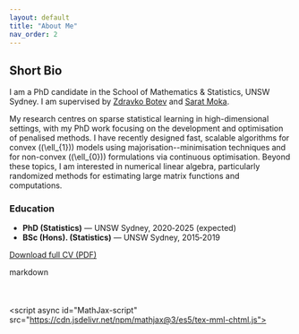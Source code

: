 ```yaml
---
layout: default
title: "About Me"
nav_order: 2
---
```


## Short Bio

I am a PhD candidate in the School of Mathematics & Statistics, UNSW Sydney. I am 
supervised by [Zdravko Botev](https://web.maths.unsw.edu.au/~zdravkobotev/) and [Sarat Moka](https://saratmoka.com/).  

My research centres on sparse statistical learning in high-dimensional settings, with my PhD work focusing on the development and optimisation of penalised methods. I have recently designed fast, scalable algorithms for convex (\(\ell_{1}\)) models using majorisation--minimisation techniques and for non-convex (\(\ell_{0}\)) formulations via continuous optimisation. Beyond these topics, I am interested in numerical linear algebra, particularly randomized methods for estimating large matrix functions and computations.

### Education
* **PhD (Statistics)** — UNSW Sydney, 2020‑2025 (expected)  
* **BSc (Hons). (Statistics)** —  UNSW Sydney, 2015‑2019

[Download full CV (PDF)](assets/cv/Anant_Mathur_CV.pdf)




markdown<br><br><br><br><script async id="MathJax-script"<br> src="https://cdn.jsdelivr.net/npm/mathjax@3/es5/tex-mml-chtml.js"></script>
